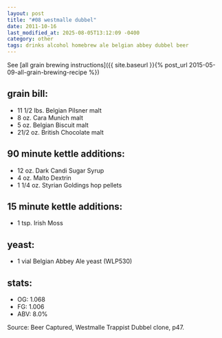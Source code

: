 ```yaml
---
layout: post
title: "#08 westmalle dubbel"
date: 2011-10-16
last_modified_at: 2025-08-05T13:12:09 -0400
category: other
tags: drinks alcohol homebrew ale belgian abbey dubbel beer
---
```

See  [all grain brewing instructions]({{ site.baseurl }}{% post_url 2015-05-09-all-grain-brewing-recipe %})

## grain bill:
* 11 1/2 lbs. Belgian Pilsner malt
* 8 oz. Cara Munich malt
* 5 oz. Belgian Biscuit malt
* 21/2 oz. British Chocolate malt

## 90 minute kettle additions:
* 12 oz. Dark Candi Sugar Syrup
* 4 oz. Malto Dextrin
* 1 1/4 oz. Styrian Goldings hop pellets

## 15 minute kettle additions:
* 1 tsp. Irish Moss

## yeast:
* 1 vial Belgian Abbey Ale yeast (WLP530)

## stats:
* OG: 1.068
* FG: 1.006
* ABV: 8.0%

Source: Beer Captured, Westmalle Trappist Dubbel clone, p47.
